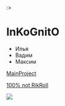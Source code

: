 :>
# InKoGnitO
 - Илья
 - Вадим
 - Максим

  [MainProject](https://replit.com/join/vbclapeppb-noname343)

  [100% not RikRoll](https://youtu.be/5awNQxP0OzA?si=lG4xNEDPDifQ_xnR)

  <img src="https://www.gifcen.com/wp-content/uploads/2024/02/rickroll-gif-6.gif" />
